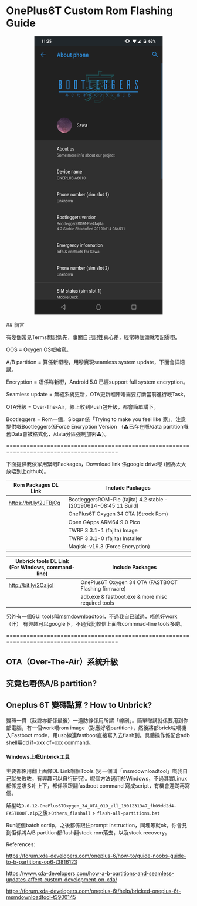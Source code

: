 # OnePlus6T Custom Rom Flashing Guide

<p align="center"><img src="./images/screen_capture.png" width="350px"></p>
## 前言

有幾個常見Terms想記低先，事關自己記性真心差，經常轉個頭就唔記得嘢。

OOS = Oxygen OS嘅縮寫。

A/B partition = 算係新嘢嚟，用嚟實現seamless system update，下面會詳細講。

Encryption = 唔係咩新嘢，Android 5.0 已經support full system encryption。

Seamless update = 無縫系統更新，OTA更新嗰陣唔需要打斷當前進行嘅Task。

OTA升級 = Over-The-Air，線上收到Push包升級，都會簡單講下。

Bootleggers = Rom一個，Slogan係「Trying to make you feel like 家」。注意提供嘅Bootleggers係Force Encryption Version （⚠已存在喺/data partition嘅舊Data會被格式化，/data分區強制加密⚠）。

=======================================================================================

下面提供我依家用緊嘅Packages，Download link 係google drive嚟 (因為太大放唔到上github)。

| Rom Packages DL Link   | **Include Packages**                                         |
| ---------------------- | ------------------------------------------------------------ |
| https://bit.ly/2JTBjCq | BootleggersROM-Pie (fajita) 4.2 stable - [20190614-08:45:11 Build] |
|                        | OnePlus6T Oxygen 34 OTA (Strock Rom)                         |
|                        | Open GApps ARM64 9.0 Pico                                    |
|                        | TWRP 3.3.1-1 (fajita) Image                                  |
|                        | TWRP 3.3.1-0 (fajita) Installer                              |
|                        | Magisk-v19.3 (Force Encryption)                              |

| Unbrick tools DL Link <br/>(For Windows, command-line) | Include Packages                                     |
| ------------------------------------------------------ | ---------------------------------------------------- |
| http://bit.ly/2OaijoI                                  | OnePlus6T Oxygen 34 OTA (FASTBOOT Flashing firmware) |
|                                                        | adb.exe & fastboot.exe & more misc required tools    |

另外有一個GUI tools叫[msmdownloadtool](https://www.google.com/search?client=firefox-b-d&q=msmdownloadtool+oneplus+6t)，不過我自已試過，唔係好work（汗）
有興趣可以google下，不過我比較信上面嘅commnad-line tools多啲。

=======================================================================================



## OTA（Over-The-Air）系統升級







## 究竟乜嘢係A/B partition?











## Oneplus 6T 變磚點算 ? How to Unbrick?

變磚一貫（我諗亦都係最後）一道防線係用所謂「線刷」。簡單嚟講就係要用到你部電腦，有一個work嘅rom image（對應好哂partition），然後將部brick咗嘅機入Fastboot mode，用usb線連fastboot直接寫入去flash到。具體操作係配合adb shell用dd if=xxx of=xxx command。



#### Windows上嘅Unbrick工具

主要都係用翻上面條DL Link嗰個Tools (另一個叫「msmdownloadtool」嘅我自己就失敗咗，有興趣可以自行研究)。呢個方法適用於Windows，不過其實Linux都係差唔多咁上下，都係照跟翻fastboot command 寫成script，有機會遲啲再寫個。

解壓咗`9.0.12-OnePlus6TOxygen_34_OTA_019_all_1901231347_fb09dd2d4-FASTBOOT.zip`之後>`Others_flashall` > `flash-all-partitions.bat`

Run呢個batch scrtip，之後都係跟住prompt instruction，同埋等就ok。你會見到佢係將A/B partition都flash翻stock rom落去，以及stock recovery。



   

   

   

References:

https://forum.xda-developers.com/oneplus-6/how-to/guide-noobs-guide-to-b-partitions-op6-t3816123

https://www.xda-developers.com/how-a-b-partitions-and-seamless-updates-affect-custom-development-on-xda/

https://forum.xda-developers.com/oneplus-6t/help/bricked-oneplus-6t-msmdownloadtool-t3900145